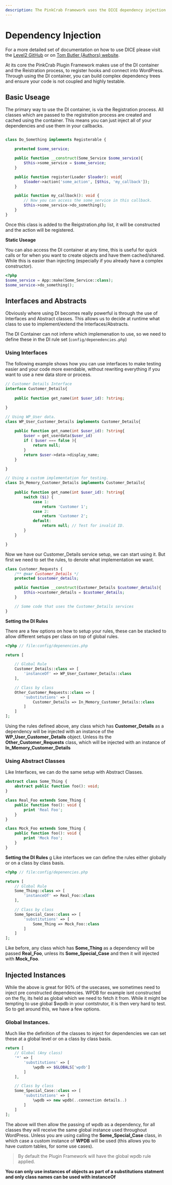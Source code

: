 ```yaml
---
description: The PinkCrab Framework uses the DICE dependency injection container by Level2
---
```


# Dependency Injection

For a more detailed set of documentation on how to use DICE please visit the [Level2 GitHub](https://github.com/Level-2/Dice/) or on [Tom Butler \(Authors\) website](https://r.je/dice). 

At its core the PinkCrab Plugin Framework makes use of the DI container and the Reistration process, to register hooks and connect into WordPress. Through using the DI container, you can build complex dependency trees and ensure your code is not coupled and highly testable.

## Basic Useage

The primary way to use the DI container, is via the Registration process. All classes which are passed to the registration process are created and cached using the container. This means you can just inject all of your dependencies and use them in your callbacks.

```php

class Do_Something implements Registerable {

    protected $some_service;

    public function __construct(Some_Service $some_service){
        $this->some_service = $some_service;
    }

    public function register(Loader $loader): void{
        $loader->action('some_action', [$this, 'my_callback']);
    }

    public function my_callback(): void {
        // Now you can access the some_service in this callback.
        $this->some_service->do_something();
    }
}
```
Once this class is added to the Reigstration.php list, it will be constructed and the action will be registered.

**Static Useage**

You can also access the DI container at any time, this is useful for quick calls or for when you want to create objects and have them cached/shared. While this is easier than injecting (especially if you already have a complex constructor).

```php
<?php
$some_service = App::make(Some_Service::class);
$some_service->do_something();
```

## Interfaces and Abstracts

Obviously where using DI becomes really powerful is through the use of Interfaces and Abstract classes. This allows us to decide at runtime what class to use to implement/extend the Interfaces/Abstracts. 

The DI Container can not inferre which implemenation to use, so we need to define these in the DI rule set (```config/depenedencies.php```)

### Using Interfaces

The following example shows how you can use interfaces to make testing easier and your code more exendable, without rewriting everything if you want to use a new data store or process.
```php
// Customer Details Interface
interface Customer_Details{
    
    public function get_name(int $user_id): ?string;

}

// Using WP_User data.
class WP_User_Customer_Details implements Customer_Details{
    
    public function get_name(int $user_id): ?string{
        $user = get_userdata($user_id)
        if ( $user === false ){
            return null;
        }
        return $user->data->display_name;
    }

}

// Using a custom implementation for testing.
class In_Memory_Customer_Details implements Customer_Details{
    
    public function get_name(int $user_id): ?string{
        switch ($i) {
            case 1:
                return 'Customer 1';
            case 2:
                return 'Customer 2';
            default:
                return null; // Test for invalid ID.
        }
    }

}
```
Now we have our Customer_Details service setup, we can start using it. But first we need to set the rules, to denote what implementation we want.

```php 
class Customer_Requests {
    /** @var Customer_Details */
    protected $customer_details;

    public function __construct(Customer_Details $customer_details){
        $this->customer_details = $customer_details;
    }

    // Some code that uses the Customer_Details services
}
```
**Setting the DI Rules**

There are a few options on how to setup your rules, these can be stacked to allow different setups per class on top of global rules.

```php
<?php // file:config/depenencies.php

return [

    // Global Rule
    Customer_Details::class => [
        'instanceOf' => WP_User_Customer_Details::class
    ],

    // Class by class
    Other_Customer_Requests::class => [
        'substitutions' => [
            Customer_Details => In_Memory_Customer_Details::class
        ]
    ]
];
```
Using the rules defined above, any class which has **Customer_Details** as a dependency will be injected with an instance of the **WP_User_Customer_Details** object. Unless its the **Other_Customer_Requests** class, which will be injected with an instance of  **In_Memory_Customer_Details**

### Using Abstract Classes

Like Interfaces, we can do the same setup with Abstract Classes.

```php
abstract class Some_Thing {
    abstract public function foo(): void;
}

class Real_Foo extends Some_Thing {
    public function foo(): void {
        print 'Real Foo';
    }
}

class Mock_Foo extends Some_Thing {
    public function foo(): void {
        print 'Mock Foo';
    }
}
```
**Setting the DI Rules**
g
Like interfaces we can define the rules either globally or on a class by class basis.

```php
<?php // file:config/depenencies.php

return [
    // Global Rule
    Some_Thing::class => [
        'instanceOf' => Real_Foo::class
    ],

    // Class by class
    Some_Special_Case::class => [
        'substitutions' => [
            Some_Thing => Mock_Foo::class
        ]
    ]
];
```
Like before, any class which has **Some_Thing** as a dependency will be passed **Real_Foo**, unless its **Some_Special_Case** and then it will injected with **Mock_Foo**.

## Injected Instances

While the above is great for 90% of the usecases, we sometimes need to inject pre constructed dependencies. WPDB for example isnt constructed on the fly, its held as global which we need to fetch it from. While it might be tempting to use global $wpdb in your contstrutor, it is then very hard to test. So to get around this, we have a few options. 

### Global Instances.

Much like the definition of the classes to inject for dependencies we can set these at a global level or on a class by class basis.

```php 
return [
    // Global (Any class)
    '*' => [
        'substitutions' => [
            \wpdb => $GLOBALS['wpdb']
        ]
    ],

    // Class by class
    Some_Special_Case::class => [
        'substitutions' => [
            \wpdb => new wpdb(..connection details..)
        ]
    ]
];
```
The above will then allow the passing of wpdb as a dependency, for all classes they will receive the same global instance used throughout WordPress. Unless you are using calling the **Some_Special_Case** class, in which case a custom instance of **WPDB** will be used (this allows you to have custom tables, for some use cases).

> By default the Plugin Framework will have the global wpdb rule applied. 

**You can only use instances of objects as part of a substitutions statment and only class names can be used with instanceOf**

